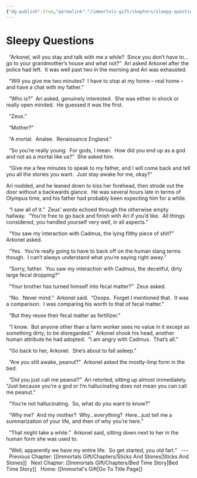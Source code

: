 ```yaml
---
{"dg-publish":true,"permalink":"/immortals-gift/chapters/sleepy-questions/"}
---
```


# Sleepy Questions

  “Arkonel, will you stay and talk with me a while?  Since you don’t have to…go to your grandmother’s house and what not?”  Ari asked Arkonel after the police had left.  It was well past two in the morning and Ari was exhausted. 

  “Will you give me two minutes?  I have to stop at my home – real home – and have a chat with my father.”

  “Who is?”  Ari asked, genuinely interested.  She was either in shock or really open minded.  He guessed it was the first.

  “Zeus.”

  “Mother?”

  “A mortal.  Analee.  Renaissance England.”

  “So you’re really young.  For gods, I mean.  How did you end up as a god and not as a mortal like us?”  She asked him.

  “Give me a few minutes to speak to my father, and I will come back and tell you all the stories you want.  Just stay awake for me, okay?” 

Ari nodded, and he leaned down to kiss her forehead, then strode out the door without a backwards glance.  He was several hours late in terms of Olympus time, and his father had probably been expecting him for a while. 

  “I saw all of it.”  Zeus’ words echoed through the otherwise empty hallway.  “You’re free to go back and finish with Ari if you’d like.  All things considered, you handled yourself very well, in all aspects.”

  “You saw my interaction with Cadmus, the lying filthy piece of shit?”  Arkonel asked.

  “Yes.  You’re really going to have to back off on the human slang terms though.  I can’t always understand what you’re saying right away.”

  “Sorry, father.  You saw my interaction with Cadmus, the deceitful, dirty large fecal dropping?”

  “Your brother has turned himself into fecal matter?”  Zeus asked.

  “No.  Never mind.”  Arkonel said.  “Ooops.  Forget I mentioned that.  It was a comparison.  I was comparing his worth to that of fecal matter.”

  “But they reuse their fecal matter as fertilizer.”

  “I know.  But anyone other than a farm worker sees no value in it except as something dirty, to be disregarded.”  Arkonel shook his head, another human attribute he had adopted.  “I am angry with Cadmus.  That’s all.”

  “Go back to her, Arkonel.  She’s about to fall asleep.”

  “Are you still awake, peanut?”  Arkonel asked the mostly-limp form in the bed.

  “Did you just call me peanut?”  Ari retorted, sitting up almost immediately.  “Just because you’re a god or I’m hallucinating does not mean you can call me peanut.”

  “You’re not hallucinating.  So, what do you want to know?”

  “Why me?  And my mother?  Why…everything?  Here…just tell me a summarization of your life, and then of why you’re here.”

  “That might take a while.”  Arkonel said, sitting down next to her in the human form she was used to.

  “Well, apparently we have my entire life.  So get started, you old fart.”
  ---
  Previous Chapter: [[Immortals Gift/Chapters/Sticks And Stones\|Sticks And Stones]]
  Next Chapter: [[Immortals Gift/Chapters/Bed Time Story\|Bed Time Story]]
  Home: [[Immortal's Gift\|Go To Title Page]]